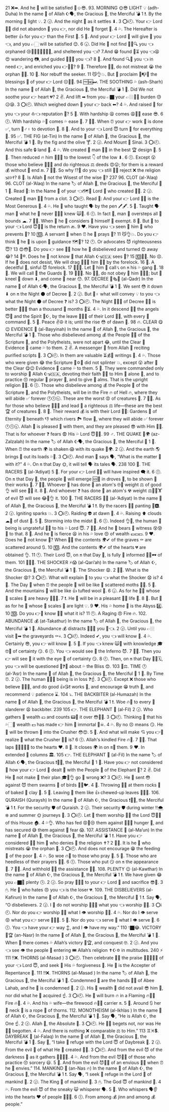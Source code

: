 21 ❌➡. And he 👨 will be satisfied 🤤☺😎. 93. MORNING 🌞😎 LIGHT 💡 (adh-Duha) In the name 📛 of Allah ☪🗣, the Gracious 👱, the Merciful 💣 1 ❗. By the morning 🌄 light 💡. 2 🕝. And the night 🌙 as it settles ⬇. 3 ⭕ℹ🕘. Your 👉 Lord 👼🙏 did not abandon 🙅 you 👉, nor did He 👥 forget 🤔. 4 💦. The Hereafter is better 👍 for you 👉 than the First 🥇. 5 🎄. And your 👉 Lord 🙏 will give 🎁 you 👈, and you 👉🏻 will be satisfied 😊. 6 🕡. Did He 👨 not find 🕵️‍♂️🔍 you 👈 orphaned 😢👨‍👨‍👧👨‍👨‍👦‍👦, and sheltered you 👈? 7.And 😁 found 🔎⏳ you 👈😫😍 wandering 📷, and guided 👨‍✈️🐶 you 👈? 8 👊. And found 🔍👀 you 👈 in need 👉, and enriched you 👉👨🏻? 9 💯. Therefore 😤😡, do not mistreat 😭 the orphan 👲💩. 10 🔳. Nor rebuff the seeker. 11 😼👌💥. But 🍑 proclaim 🚧📭📨 the blessings 🙏 of your 👉 Lord 😔🙏🏻. 94 🆓🆖⏭. THE SOOTHING 💦 (ash-Sharh) In the name 📛 of Allah 🙏, the Gracious 👱, the Merciful 💣 1 🎄. Did We not soothe your 👉 heart 💔? 2 ✌. And lift ➡ from you 👉🏿 your 👉🏼👩🏼 burden 😓😥😪. 3 ⭕ℹ🕘. Which weighed down 🔻 your 👉 back ⬅? 4 💦. And raised 👦 for you 👈 your ⛵👈 reputation 🚫? 5 🔳. With hardship 😫 comes 😩🍆💦 ease 😎. 6 🕕. With hardship 💦🍆 comes 💦 ease 😤. 7 💪😂. When ⏰ your 👉 work 💼 is done ✅, turn 🔄♂♀ to devotion 🙌. 8 👊. And to your 👈 Lord 😇 turn 🔄 for everything 💯. 95 ✅. THE FIG (at-Tin) In the name 📛 of Allah 🙏, the Gracious 👱, the Merciful 💣 1 🎄. By the fig and the olive 🍸. 2 🕝. And Mount 🗻 Sinai. 3 ⭕ℹ🕘. And this safe 🔒 land 🛬. 4 💦. We created 💯 man 👨🏽 in the best 🏆 design 🎨. 5 🔳. Then reduced 🔥 him 👨🏻😠 to the lowest 👇 of the low ⬇. 6 🕕. Except 😮 those who believe 🙏🏊🏻 and do righteous ⚖ deeds 😍😛; for them is a reward 💰 without 🚫 end 🔚. 7 💪😂. So why ⁉🤔 do you 👈 still 🤞🙌 reject ❌ the religion 🕉✡✝? 8 👊. Is Allah 🙏 not the Wisest of the wise 🙌? 237 96. CLOT (al-’Alaq) 96. CLOT (al-’Alaq) In the name 🏷 of Allah 🙏, the Gracious 👱, the Merciful 🌟 1 🎄. Read 📖: In the Name 📛 of your 👈🗺👑 Lord 👑 who created 🔨🎨. 2 🕝. Created 💯 man 👨🏽 from a clot. 3 ⭕ℹ🕘. Read 📖: And your 👉 Lord 🙏😇 is the Most Generous 🙏. 4 💦. He 👨 who taught 🗣 by the pen 🖊🖋. 5 🔳. Taught 🗣 man 👦 what he 👨 never 🙅🏾‍♀️ knew 🙀🙈. 6 🕕. In fact 📕, man 👦 oversteps all 💯 bounds ☁. 7 💪😂. When 🍑 he 👨 considers 🤔 himself 😤 exempt. 8 👊. But 🍑 to your 👈 Lord 😇👼🌟 is the return 🔙. 9 ❤. Have you 👈 seen 👀 him 👴 who prevents 🚫? 10 🔟. A servant 💁 when ⏰ he 👥 prays 🙏? 11 😼👌💥. Do you 👉 think 🤔 he 👨 is upon 👦 guidance 🗺🔭? 12 🕛. Or advocates 😈 righteousness 😇? 13 😍😳💯. Do you 👉 see 👀😲 how he 👨 disbelieved and turned 😍 away 😂? 14 🍐®. Does he 👨 not know 🤔 that Allah ☪🕉🇸🇦 sees 👀? 15 🔟👩🔳. No 😣. If he 👨 does not desist, We will drag 🥌👉🏻 him 👨🏼 by the forelock. 16 👧. A deceitful 🤥, sinful 😈 forelock. 17 🥖🥛➖. Let 👫 him 👴 call 📞 on 🔛 his 💦 gang 💯. 18 🔞. We will call 📲 the Guards 💂. 19 🎤🦧🍼. No 🚫❌, do not obey 🤔 him 👨🏻😠; but 🍑 kneel 🔑 down ⬇, and come 🚌 near 😯. 97. DECREE 📜🗞📯 (al-Qadr) In the name 📛 of Allah ☪🗣, the Gracious 👱, the Merciful 💣 1 🎄. We sent 😳 it down ⬇ on 🔛 the Night 🌑 of Decree 📜. 2 🕝. But 🍑♀ what will convey 💡 to you 👈 what the Night 🌑 of Decree ❓ is? 3 ⭕ℹ🕘. The Night 🌚🤘🌛 of Decree 📜📯 is better 🤕👍🏼 than a thousand 💯 months 📆⏳. 4 💦. In it descend 👨‍👦 the angels 😇👼 and the Spirit 👋☪, by the leave 🍁🍃🌱 of their Lord 🙏🙌, with every 💯 command 🧐. 5 🔳. Peace ✌☮ it is; until the rise 😳 of dawn 🌅. 98 🔥. CLEAR 😋😉 EVIDENCE 📑 (al-Bayyinah) In the name 📛 of Allah 🙏, the Gracious 👱, the Merciful 💣 1 🎄. Those who disbelieved among 💰 the People 👩👨 of the Scripture 📜, and the Polytheists, were not apart 😂, until the Clear 🔎 Evidence 📑 came 💦 to them. 2 ✌. A messenger 💬 from Allah 🙏 reciting purified scripts 💬. 3 ⭕ℹ🕘. In them are valuable ⏳💰🔮 writings 📝. 4 💦. Those who were given 😂 the Scripture 🕍✡📿 did not splinter 💥, except 😮 after 👀 the Clear 😋😉 Evidence 📒 came 💦 to them. 5 🔳. They were commanded only to worship 🙏 Allah ☪🕉🇸🇦, devoting their faith 🚫⛪ to Him 👴 alone 👤, and to practice 😚 regular 🌙 prayer 🙏, and to give 🎁 alms. That is the upright religion 🙏⛺. 6 🕕. Those who disbelieve among 💰 the People 👨 of the Scripture 📜, and the Polytheists, will be in the Fire 🔥 of Hell 🔥, where they will abide ✅ forever 🕐🕔🕤. These are the worst 😡 of creatures 💯. 7 💪😂. As for those who believe 🙏💭🤔 and lead 👑 a righteous ⚖ life—these are the best 🏆 of creatures 💯. 8 👊. Their reward 💰 is with their Lord 🙏😇: Gardens 🌻 of Eternity 💫 beneath 👎 which rivers 🏞 flow 🌊, where they will abide ✅ forever 🕐🕔🕤. Allah 🙏 is pleased 🤩 with them, and they are pleased 😎 with Him 👨🏾. That is for whoever ❓ fears 😨 His 💦 Lord 😇🙌🏼. 99 ♂. THE QUAKE 🤯🌍 (az-Zalzalah) In the name 🏷 of Allah ☪🗣, the Gracious 👱, the Merciful 🌟 1 🎄. When ⏰ the earth 🌍 is shaken 😱 with its quake 🤯🌍. 2 🕝. And the earth 🌎 brings 🚶 out its loads 💦💯. 3 ⭕ℹ🕘. And man 👨 says 🗣, “What is the matter 🙅 with it?” 4 💦. On 🔛 that Day 🌞, it will tell 🗣 its tales 🗣. 238 100 💯. THE RACERS 🏃 (al-’Adiyat) 5 🎄. For your 👉 Lord 👼🙏 will have inspired 🗨 it. 6 🕕. On 🔛 that Day 📆, the people 👫 will emerge 🆘🚨 in droves 🚗, to be shown 👀 their works 🏢. 7 💪😂. Whoever 👤 has done 🔨 an atom's 🤓🥜 weight ⚖ of good 👌 will see 👀👅 it. 8 👊. And whoever ❓ has done 🔨 an atom's ☢ weight ⚖🙌🏾🏋 of evil 😈 will see 😂👀👌 it. 100 💯. THE RACERS 🏃‍♀️ (al-’Adiyat) In the name 📛 of Allah 🙏, the Gracious 👱, the Merciful 💣 1 ❗. By the racers 👦🏃 panting 👖🅰. 2 🕝. Igniting sparks 💥. 3 ⭕ℹ🕘. Raiding 👽 at dawn 🌅. 4 💦. Raising ⬆ clouds ☁💨 of dust 💨. 5 🔳. Storming into the midst 🌌. 6 🕕. Indeed 👌💯, the human 👤 being is ungrateful 🙏🚫 to his 💦 Lord 😇. 7 💪😂. And he 👥 bears 🐻 witness 😵😰🤤 to that. 8 👊. And he 👨 is fierce 😫 in his 💦 love 😍 of wealth 💶💴💵. 9 ❤. Does he 👨 not know 🤔? When 🍑⏰ the contents 🌍✔ of the graves ⚰ are scattered around 🔃. 10 🔟. And the contents 🌍✔ of the hearts 💔 are obtained 👌. 11 🕚. Their Lord 😇, on 🔛 that Day 📆, is fully 🌝 informed 🏃‍♀️🕶 of them. 101 😬😍😉. THE SHOCKER ⚡😱 (al-Qari’ah) In the name 🏷 of Allah ☪, the Gracious 👱, the Merciful 💣 1 🎄. The Shocker 😧. 2 ✌🏻. What is the Shocker 😧? 3 ⭕ℹ🕘. What will explain 💬 to you 👈 what the Shocker 😧 is? 4 🍆. The Day 📆 when ⏰ the people 👫 will be like 💖 scattered moths 🙎🏼. 5 🎄. And the mountains 🗻 will be like 👍 tufted wool 🐑. 6 🕡. As for he 👨🏾 whose 🌄 scales 🍆 are heavy 🏋🏿‍♂️. 7 ❗. He 👨 will be in a pleasant 🙏🏼 life 💓. 8 👊. But 🍑 as for he 👥 whose 👥 scales 🐍 are light 💡. 9 ❤. His 💦 home 🏡 is the Abyss 4️⃣. 10 🔟. Do you 👉🌝 know 🤔💭 what it is? 11 🕚. A Raging 😠 Fire 🔥. 102. ABUNDANCE 💰 (at-Takathur) In the name 🏷 of Allah 🙏, the Gracious 👱, the Merciful 💣 1 🎄. Abundance 💰 distracts 🏃🏾👱 you 🏿👈. 2 🕝. Until you 👉🏼 visit 🚗➡ the graveyards ⚰💀. 3 ⭕ℹ🕘. Indeed ✔, you 👈 will know 💭. 4 💦. Certainly 😎, you 👉 will know 🤔. 5 🔳. If you 👈 knew 🙀🙈 with knowledge 🎓🤓🤑 of certainty 😏. 6 🕕. You 👈 would see 👀 the Inferno 😈. 7 💪😂. Then you 👉 will see 👀 it with the eye 👀 of certainty 😏. 8 🕗. Then, on 🔛 that Day 📅📆🗓, you 👈 will be questioned 🤔❓🧐 about 💦 the Bliss 😍. 103 📜⚖. TIME 🕐 (al-’Asr) In the name 📛 of Allah 🙏, the Gracious 👱, the Merciful 🌟 1 🎄. By Time ⏰. 2 🕝. The human 🤦👦😤 being is in loss ❓☝. 3 ⭕ℹ🕘. Except ❌ those who believe 🙏🏊🏻, and do good 👍😘❗ works 🏢, and encourage 😁 truth 💯, and recommend 💡 patience ⌛. 104 ⤵. THE BACKBITER (al-Humazah) In the name 📛 of Allah 🙏, the Gracious 👱, the Merciful 💣 1 ❗. Woe 🔥🍌 to every 💯 slanderer 😩 backbiter. 239 105 👉. THE ELEPHANT 🐘 (al-Fil) 2 🕝. Who gathers 🚜 wealth 💵 and counts 📟🔢 it over 😳🙊💦. 3 ⭕ℹ🕘. Thinking 🤔 that his 💦🏻🥇 wealth 💵 has made 👉 him 👴 immortal 🚫☠. 4 💦. By no 😣 means 😏. He 👨 will be thrown 🚮 into the Crusher 😳😍. 5 🎄. And what will make 💘 you 👉👶 realize 🤔 what the Crusher 💖😊 is? 6 🕕. Allah's kindled Fire 🔥🌋. 7 💪😂. That laps 👧🏾✋🏿🏪 to the hearts ❤. 8 👊. It closes 🌍 in on 🔛👤 them. 9 ❤. In extended 🖕 columns 🏛. 105 👉. THE ELEPHANT 🐘 (al-Fil) In the name 🏷 of Allah ☪🗣, the Gracious ❗👋😎, the Merciful 🌟 1 🎄. Have you 👉 not considered 🤔 how your 👉 Lord 👑 dealt 🚫 with the People 👨 of the Elephant 🐘? 2 ✌. Did He 👨 not make 🖕 their plan 🎓📑👌 go 🏃 wrong ❌? 3 ⭕ℹ🕘. He 👨 sent 😳 against 😈 them swarms 🐝 of birds 🐥🐤🐦. 4 🍆. Throwing 👐💢 at them rocks 🎸 of baked 🍁 clay 📼. 5 🔳. Leaving 👋 them like 👍 chewed-up leaves 🍁🍃🌱. 106. QURAISH (Quraysh) In the name 📛 of Allah ☪, the Gracious ❗👋😎, the Merciful 💣 1 ❗. For the security 🛡 of Quraish. 2 🕝. Their security 🛡 during winter ‼🌨❄ and summer 🌞 journeys 🌄. 3 ⭕ℹ🕘. Let 👫 them worship 🙏🏻 the Lord 😇🙌🏼 of this House 🏠. 4 💦👌. Who has fed 😡🙅😒 them against 🙅‍♀️🚫 hunger 🍆, and has secured 😅 them against 🚫 fear 😱. 107. ASSISTANCE 🚨 (al-Ma’un) In the name 📛 of Allah 🙏, the Gracious 👱, the Merciful 💣 1 ❗. Have you 👉 considered 🚽💩 him 👴 who denies 🚫 the religion ✝? 2 ✌🏻. It is he 👨 who mistreats 😭 the orphan 👶. 3 ⭕ℹ🕘. And does not encourage 😁 the feeding 🥄 of the poor 💸. 4 💦. So woe 🔥🍌 to those who pray 🙏. 5 🔳. Those who are heedless of their prayers 🙏🛐. 6 🕕. Those who put 😏 on 🔛 the appearance 🔎. 7 💪😂. And withhold 🙅😩 the assistance 💁🤰. 108. PLENTY 😉 (al-Kawthar) In the name 📛 of Allah ☪, the Gracious 👱, the Merciful 💣 1 ❗. We have given 😂 you 👉🏿😤 plenty 🕓. 2 🕝. So pray 🙏💯🚨 to your 👉 Lord 👑 and sacrifice 😎🔫. 3 🖱. He 👨 who hates 😠 you 👈 is the loser 💔. 109. THE DISBELIEVERS (al-Kafirun) In the name 📛 of Allah ☪, the Gracious 👱, the Merciful 🌟 1 ❗. Say 🗣, “O disbelievers. 2 🕝. I 👥 do not worship 🙏🙏🏽 what you 👈 worship 🙏🏻. 3 ⭕ℹ🕘. Nor do you 👉 worship 🙏🏻 what I 👁 worship 🙏🏿. 4 💦. Nor do I 👁 serve 😡 what you 👉 serve 🤪😡😤. 5 🎄. Nor do you 👈 serve 💁 what I 👁 serve 💁. 6 🕕. You 👈 have your 👉 way ↕, and I 👁 have my way.” 110 👇🏿😂. VICTORY 💯🏆 (an-Nasr) In the name 📛 of Allah 🙏, the Gracious 👱, the Merciful 💣 1 🎄. When 🍑 there comes 💦 Allah’s victory 💯🏆, and conquest 🤓. 2 🕝. And you 👈 see 👁 the people 👫 entering 🎟 Allah’s religion ✝☪✡ in multitudes. 240 ⚡ 111 ‼❌. THORNS (al-Masad ) 3 ⭕ℹ🕘. Then celebrate 🎉🎊 the praise 🙏🙏🏻🙏🏼 of your 👈 Lord 😇, and seek 👀 His 💦 forgiveness 🙇. He 👨 is the Accepter of Repentance 🙏. 111 ‼❌. THORNS (al-Masad ) In the name 🏷 of Allah 🙏, the Gracious 👱, the Merciful 💣 1 🎄. Condemned 👿 are the hands ✋🏻 of Abee Lahab, and he 👨 is condemned 👿. 2 🕝. His 👋 wealth 💸 did not avail 😎 him 👴, nor did what he 👨 acquired ☝. 3 ⭕ℹ🕘. He 👨 will burn 🔥 in a Flaming 🔥👊🏻 Fire 🔥💨. 4 💦. And his 💦 wife—the firewood 🔥💯🍆 carrier 🔛. 5 🎄. Around 🔃 her 👩 neck 🧣 is a rope 🔗 of thorns. 112. MONOTHEISM (al-Ikhlas ) In the name 📛 of Allah ☪, the Gracious 👱, the Merciful 💣 1 🎄. Say 🗣, “He is Allah ☪, the One ☝. 2 🕝. Allah 🙏, the Absolute 😤. 3 ⭕ℹ🕘. He 👨👔 begets not, nor was He 👨🏾 begotten. 4 💦. And there is nothing ❌ comparable ⚖ to Him.” 113 ♊♓💲. DAYBREAK 🌄 (al-Falaq) In the name 📛 of Allah 🙏, the Gracious 👱, the Merciful 💣 1 🎄. Say 💬, “I take 👊 refuge with the Lord 😇 of Daybreak 🌄. 2 🕝. From the evil 👿 of what He 👨 created 🔨🎨. 3 ⭕ℹ🕘. And from the evil 😈 of the darkness 🌚 as it gathers 👨‍👩‍👦‍👦. 4 💦. And from the evil 😈👹👺 of those who practice 😚 sorcery 😃. 5 🔳. And from the evil 😈👺👹 of an envious 👲🏽 when ⏰ he 👥 envies.” 114. MANKIND 👫 (an-Nas 🔥) In the name 📛 of Allah ☪, the Gracious 👱, the Merciful 💣 1 ❗. Say 🗣, “I seek 👀 refuge in the Lord 👑 of mankind 👫. 2 🕝. The King 👑 of mankind 👫. 3 🖱. The God 😇 of mankind 👫. 4 💦. From the evil 😈 of the sneaky 😺 whisperer 🗣. 5 🎄. Who whispers 🗣👂 into the hearts ❤ of people 👫👧👭. 6 🕕. From among 💰 jinn and among 💰 people.”
